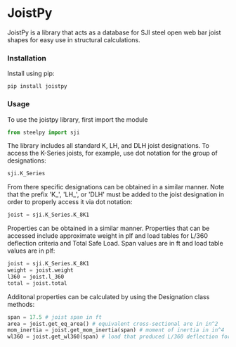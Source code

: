 # JoistPy

JoistPy is a library that acts as a database for SJI steel open web bar joist shapes for easy use in structural calculations.

### Installation
Install using pip:
```
pip install joistpy
```

### Usage
To use the joistpy library, first import the module

```python
from steelpy import sji
```

The library includes all standard K, LH, and DLH joist designations. To access the K-Series joists, for example, use dot notation for the group of designations:
```python
sji.K_Series
```

From there specific designations can be obtained in a similar manner. Note that the prefix 'K_', 'LH_', or 'DLH' must be added to the joist designation in order to properly access it via dot notation:
```python
joist = sji.K_Series.K_8K1
```

Properties can be obtained in a similar manner. Properties that can be accessed include approximate weight in plf and load tables for L/360 deflection criteria and Total Safe Load. Span values are in ft and load table values are in plf:
```python
joist = sji.K_Series.K_8K1
weight = joist.weight
l360 = joist.l_360
total = joist.total
```

Additonal properties can be calculated by using the Designation class methods:
```python
span = 17.5 # joist span in ft
area = joist.get_eq_area() # equivalent cross-sectional are in in^2
mom_inertia = joist.get_mom_inertia(span) # moment of inertia in in^4
wl360 = joist.get_wl360(span) # load that produced L/360 deflection for the span in plf
```